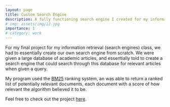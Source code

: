 ```yaml
---
layout: page
title: Custom Search Engine
description: A fully functioning search engine I created for my information retrieval class.
# img: assets/img/12.jpg
importance: 1
# category: work
---
```


For my final project for my information retrieval (search engines) class, we had to essentially create our own search engine from scratch. We were given a large database of academic articles, and essentially told to create a search engine that could search through this database for relevant articles when given a query.

My program used the <a href="https://en.wikipedia.org/wiki/Okapi_BM25">BM25</a> ranking system, an was able to return a ranked list of potentially relevant documents, each document with a score of how relevant the algorithm believed it to be.

Feel free to check out the project <a href="https://github.com/Toasterdoodle/cs446p3">here</a>.